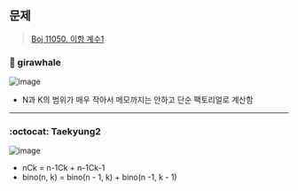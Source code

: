 ## 문제
> [Boj 11050. 이항 계수1](https://www.acmicpc.net/problem/11050)


### :whale: girawhale

![image](https://user-images.githubusercontent.com/48428699/91641323-8193e480-ea5e-11ea-81f6-fe6b0dbb64be.png)

- N과 K의 범위가 매우 작아서 메모까지는 안하고 단순 팩토리얼로 계산함

---
### :octocat: Taekyung2
![image](https://user-images.githubusercontent.com/37056992/91848780-eb4a0380-ec95-11ea-87b8-ff68a9167117.png)

- nCk = n-1Ck + n-1Ck-1
- bino(n, k) = bino(n - 1, k) + bino(n -1, k - 1)
